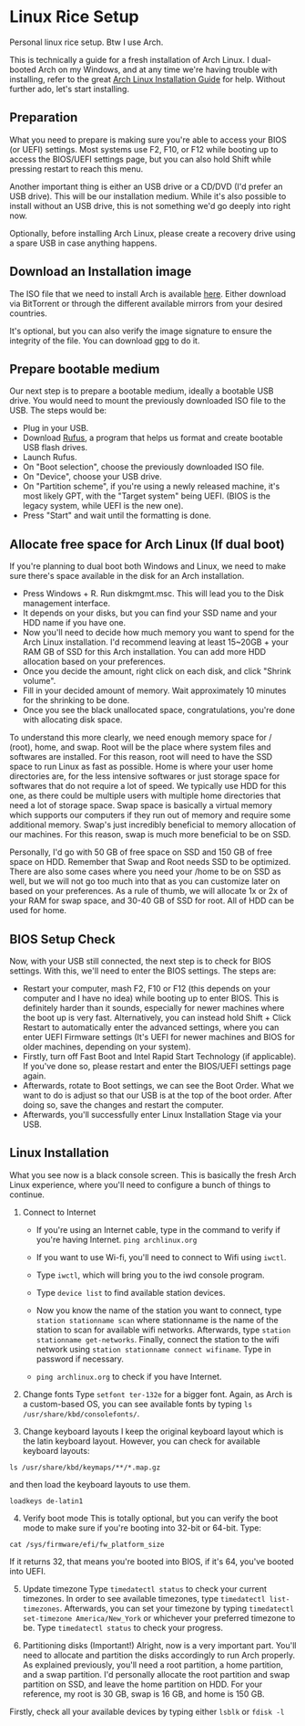 # Linux Rice Setup

Personal linux rice setup. Btw I use Arch.

This is technically a guide for a fresh installation of Arch Linux. I dual-booted Arch on my Windows, and at any time we're having trouble with installing, refer to the great [Arch Linux Installation Guide](https://wiki.archlinux.org/title/installation_guide) for help. Without further ado, let's start installing.

## Preparation
What you need to prepare is making sure you're able to access your BIOS (or UEFI) settings. Most systems use F2, F10, or F12 while booting up to access the BIOS/UEFI settings page, but you can also hold Shift while pressing restart to reach this menu.

Another important thing is either an USB drive or a CD/DVD (I'd prefer an USB drive). This will be our installation medium. While it's also possible to install without an USB drive, this is not something we'd go deeply into right now.

Optionally, before installing Arch Linux, please create a recovery drive using a spare USB in case anything happens.

## Download an Installation image
The ISO file that we need to install Arch is available [here](https://archlinux.org/download/). Either download via BitTorrent or through the different available mirrors from your desired countries.

It's optional, but you can also verify the image signature to ensure the integrity of the file. You can download [gpg](https://gnupg.org/download/) to do it.

## Prepare bootable medium
Our next step is to prepare a bootable medium, ideally a bootable USB drive. You would need to mount the previously downloaded ISO file to the USB. The steps would be:

- Plug in your USB.
- Download [Rufus](https://rufus.ie/en/), a program that helps us format and create bootable USB flash drives.
- Launch Rufus.
- On "Boot selection", choose the previously downloaded ISO file.
- On "Device", choose your USB drive.
- On "Partition scheme", if you're using a newly released machine, it's most likely GPT, with the "Target system" being UEFI. (BIOS is the legacy system, while UEFI is the new one).
- Press "Start" and wait until the formatting is done.
## Allocate free space for Arch Linux (If dual boot)
If you're planning to dual boot both Windows and Linux, we need to make sure there's space available in the disk for an Arch installation.
- Press Windows + R. Run diskmgmt.msc. This will lead you to the Disk management interface.
- It depends on your disks, but you can find your SSD name and your HDD name if you have one.
- Now you'll need to decide how much memory you want to spend for the Arch Linux installation. I'd recommend leaving at least 15~20GB + your RAM GB of SSD for this Arch installation. You can add more HDD allocation based on your preferences.
- Once you decide the amount, right click on each disk, and click "Shrink volume".
- Fill in your decided amount of memory. Wait approximately 10 minutes for the shrinking to be done.
- Once you see the black unallocated space, congratulations, you're done with allocating disk space.

To understand this more clearly, we need enough memory space for / (root), home, and swap. Root will be the place where system files and softwares are installed. For this reason, root will need to have the SSD space to run Linux as fast as possible. Home is where your user home directories are, for the less intensive softwares or just storage space for softwares that do not require a lot of speed. We typically use HDD for this one, as there could be multiple users with multiple home directories that need a lot of storage space. Swap space is basically a virtual memory which supports our computers if they run out of memory and require some additional memory. Swap's just incredibly beneficial to memory allocation of our machines. For this reason, swap is much more beneficial to be on SSD.

Personally, I'd go with 50 GB of free space on SSD and 150 GB of free space on HDD. Remember that Swap and Root needs SSD to be optimized. There are also some cases where you need your /home to be on SSD as well, but we will not go too much into that as you can customize later on based on your preferences. As a rule of thumb, we will allocate 1x or 2x of your RAM for swap space, and 30-40 GB of SSD for root. All of HDD can be used for home.

## BIOS Setup Check
Now, with your USB still connected, the next step is to check for BIOS settings. With this, we'll need to enter the BIOS settings. The steps are:
- Restart your computer, mash F2, F10 or F12 (this depends on your computer and I have no idea) while booting up to enter BIOS. This is definitely harder than it sounds, especially for newer machines where the boot up is very fast. Alternatively, you can instead hold Shift + Click Restart to automatically enter the advanced settings, where you can enter UEFI Firmware settings (It's UEFI for newer machines and BIOS for older machines, depending on your system).
- Firstly, turn off Fast Boot and Intel Rapid Start Technology (if applicable). If you've done so, please restart and enter the BIOS/UEFI settings page again.
- Afterwards, rotate to Boot settings, we can see the Boot Order. What we want to do is adjust so that our USB is at the top of the boot order. After doing so, save the changes and restart the computer.
- Afterwards, you'll successfully enter Linux Installation Stage via your USB.

## Linux Installation
What you see now is a black console screen. This is basically the fresh Arch Linux experience, where you'll need to configure a bunch of things to continue.
1. Connect to Internet
	* If you're using an Internet cable, type in the command to verify if you're having Internet.
`
ping archlinux.org 
`
	* If you want to use Wi-fi, you'll need to connect to Wifi using `iwctl`.
 
	* Type `iwctl`, which will bring you to the iwd console program.

	* Type `device list` to find available station devices.
	* Now you know the name of the station you want to connect, type `station stationname scan` where stationname is the name of the station to scan for available wifi networks. Afterwards, type `station stationname get-networks`. Finally, connect the station to the wifi network using `station stationname connect wifiname`. Type in password if necessary.
 	* `ping archlinux.org` to check if you have Internet.
2. Change fonts
Type `setfont ter-132e` for a bigger font. Again, as Arch is a custom-based OS, you can see available fonts by typing `ls /usr/share/kbd/consolefonts/`.

3. Change keyboard layouts
I keep the original keyboard layout which is the latin keyboard layout. However, you can check for available keyboard layouts:
```
ls /usr/share/kbd/keymaps/**/*.map.gz
```
and then load the keyboard layouts to use them.
```
loadkeys de-latin1
```
4. Verify boot mode
This is totally optional, but you can verify the boot mode to make sure if you're booting into 32-bit or 64-bit.
Type:
```
cat /sys/firmware/efi/fw_platform_size
```
If it returns 32, that means you're booted into BIOS, if it's 64, you've booted into UEFI.

5. Update timezone
Type `timedatectl status` to check your current timezones. In order to see available timezones, type `timedatectl list-timezones`. Afterwards, you can set your timezone by typing `timedatectl set-timezone America/New_York` or whichever your preferred timezone to be. Type `timedatectl status` to check your progress.

6. Partitioning disks (Important!)
Alright, now is a very important part. You'll need to allocate and partition the disks accordingly to run Arch properly. As explained previously, you'll need a root partition, a home partition, and a swap partition. I'd personally allocate the root partition and swap partition on SSD, and leave the home partition on HDD. For your reference, my root is 30 GB, swap is 16 GB, and home is 150 GB.

Firstly, check all your available devices by typing either `lsblk` or `fdisk -l`
